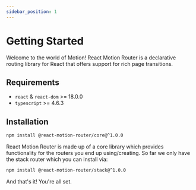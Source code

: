 ```yaml
---
sidebar_position: 1
---
```


# Getting Started

Welcome to the world of Motion! React Motion Router is a declarative routing library for React that offers support for rich page transitions.

## Requirements
- `react` & `react-dom` >= 18.0.0
- `typescript` >= 4.6.3

## Installation
```bash
npm install @react-motion-router/core@^1.0.0
```
React Motion Router is made up of a core library which provides functionality for the routers you end up using/creating. So far we only have the stack router which you can install via:
```bash
npm install @react-motion-router/stack@^1.0.0
```
And that's it! You're all set.